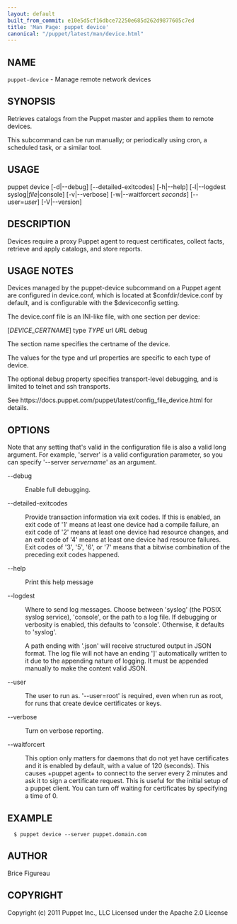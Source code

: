 ```yaml
---
layout: default
built_from_commit: e10e5d5cf16dbce72250e685d262d9877605c7ed
title: 'Man Page: puppet device'
canonical: "/puppet/latest/man/device.html"
---
```


<div class='mp'>
<h2 id="NAME">NAME</h2>
<p class="man-name">
  <code>puppet-device</code> - <span class="man-whatis">Manage remote network devices</span>
</p>

<h2 id="SYNOPSIS">SYNOPSIS</h2>

<p>Retrieves catalogs from the Puppet master and applies them to remote devices.</p>

<p>This subcommand can be run manually; or periodically using cron,
a scheduled task, or a similar tool.</p>

<h2 id="USAGE">USAGE</h2>

<p>  puppet device [-d|--debug] [--detailed-exitcodes]
                [-h|--help] [-l|--logdest syslog|<var>file</var>|console]
                [-v|--verbose] [-w|--waitforcert <var>seconds</var>]
                [--user=<var>user</var>] [-V|--version]</p>

<h2 id="DESCRIPTION">DESCRIPTION</h2>

<p>Devices require a proxy Puppet agent to request certificates, collect facts,
retrieve and apply catalogs, and store reports.</p>

<h2 id="USAGE-NOTES">USAGE NOTES</h2>

<p>Devices managed by the puppet-device subcommand on a Puppet agent are
configured in device.conf, which is located at $confdir/device.conf by default,
and is configurable with the $deviceconfig setting.</p>

<p>The device.conf file is an INI-like file, with one section per device:</p>

<p>[<var>DEVICE_CERTNAME</var>]
type <var>TYPE</var>
url <var>URL</var>
debug</p>

<p>The section name specifies the certname of the device.</p>

<p>The values for the type and url properties are specific to each type of device.</p>

<p>The optional debug property specifies transport-level debugging,
and is limited to telnet and ssh transports.</p>

<p>See https://docs.puppet.com/puppet/latest/config_file_device.html for details.</p>

<h2 id="OPTIONS">OPTIONS</h2>

<p>Note that any setting that's valid in the configuration file is also a valid
long argument. For example, 'server' is a valid configuration parameter, so
you can specify '--server <var>servername</var>' as an argument.</p>

<dl>
<dt class="flush">--debug</dt><dd><p>Enable full debugging.</p></dd>
<dt>--detailed-exitcodes</dt><dd><p>Provide transaction information via exit codes. If this is enabled, an exit
code of '1' means at least one device had a compile failure, an exit code of
'2' means at least one device had resource changes, and an exit code of '4'
means at least one device had resource failures. Exit codes of '3', '5', '6',
or '7' means that a bitwise combination of the preceding exit codes happened.</p></dd>
<dt class="flush">--help</dt><dd><p>Print this help message</p></dd>
<dt>--logdest</dt><dd><p>Where to send log messages. Choose between 'syslog' (the POSIX syslog
service), 'console', or the path to a log file. If debugging or verbosity is
enabled, this defaults to 'console'. Otherwise, it defaults to 'syslog'.</p>

<p>A path ending with '.json' will receive structured output in JSON format. The
log file will not have an ending ']' automatically written to it due to the
appending nature of logging. It must be appended manually to make the content
valid JSON.</p></dd>
<dt class="flush">--user</dt><dd><p>The user to run as. '--user=root' is required, even when run as root,
for runs that create device certificates or keys.</p></dd>
<dt>--verbose</dt><dd><p>Turn on verbose reporting.</p></dd>
<dt>--waitforcert</dt><dd><p>This option only matters for daemons that do not yet have certificates
and it is enabled by default, with a value of 120 (seconds).  This causes
+puppet agent+ to connect to the server every 2 minutes and ask it to sign a
certificate request.  This is useful for the initial setup of a puppet
client.  You can turn off waiting for certificates by specifying a time of 0.</p></dd>
</dl>


<h2 id="EXAMPLE">EXAMPLE</h2>

<pre><code>  $ puppet device --server puppet.domain.com
</code></pre>

<h2 id="AUTHOR">AUTHOR</h2>

<p>Brice Figureau</p>

<h2 id="COPYRIGHT">COPYRIGHT</h2>

<p>Copyright (c) 2011 Puppet Inc., LLC
Licensed under the Apache 2.0 License</p>

</div>

